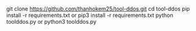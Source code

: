 git clone https://github.com/thanhokem25/tool-ddos.git
cd tool-ddos
pip install -r requirements.txt or pip3 install -r requirements.txt
python toolddos.py or python3 toolddos.py

